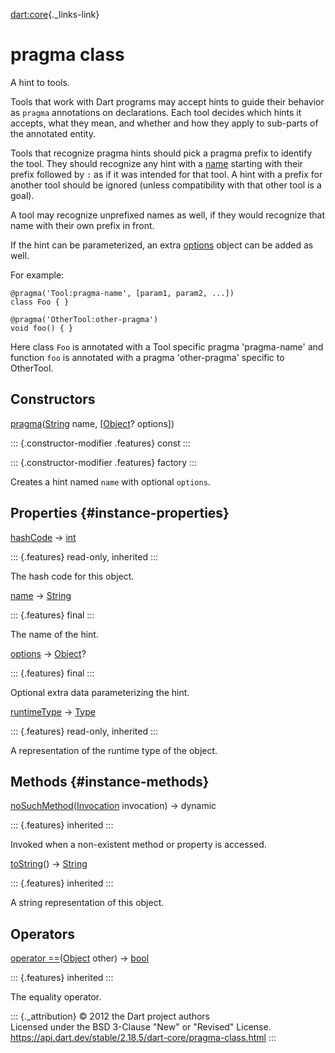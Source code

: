 [dart:core](../dart-core/dart-core-library){._links-link}

pragma class
============

A hint to tools.

Tools that work with Dart programs may accept hints to guide their
behavior as `pragma` annotations on declarations. Each tool decides
which hints it accepts, what they mean, and whether and how they apply
to sub-parts of the annotated entity.

Tools that recognize pragma hints should pick a pragma prefix to
identify the tool. They should recognize any hint with a
[name](pragma/name) starting with their prefix followed by `:` as if it
was intended for that tool. A hint with a prefix for another tool should
be ignored (unless compatibility with that other tool is a goal).

A tool may recognize unprefixed names as well, if they would recognize
that name with their own prefix in front.

If the hint can be parameterized, an extra [options](pragma/options)
object can be added as well.

For example:

``` {.language-dart data-language="dart"}
@pragma('Tool:pragma-name', [param1, param2, ...])
class Foo { }

@pragma('OtherTool:other-pragma')
void foo() { }
```

Here class `Foo` is annotated with a Tool specific pragma
\'pragma-name\' and function `foo` is annotated with a pragma
\'other-pragma\' specific to OtherTool.

Constructors
------------

[pragma](pragma/pragma)([String](string-class) name,
\[[Object](object-class)? options\])

::: {.constructor-modifier .features}
const
:::

::: {.constructor-modifier .features}
factory
:::

Creates a hint named `name` with optional `options`.

Properties {#instance-properties}
----------

[hashCode](object/hashcode) → [int](int-class)

::: {.features}
read-only, inherited
:::

The hash code for this object.

[name](pragma/name) → [String](string-class)

::: {.features}
final
:::

The name of the hint.

[options](pragma/options) → [Object](object-class)?

::: {.features}
final
:::

Optional extra data parameterizing the hint.

[runtimeType](object/runtimetype) → [Type](type-class)

::: {.features}
read-only, inherited
:::

A representation of the runtime type of the object.

Methods {#instance-methods}
-------

[noSuchMethod](object/nosuchmethod)([Invocation](invocation-class)
invocation) → dynamic

::: {.features}
inherited
:::

Invoked when a non-existent method or property is accessed.

[toString](object/tostring)() → [String](string-class)

::: {.features}
inherited
:::

A string representation of this object.

Operators
---------

[operator ==](object/operator_equals)([Object](object-class) other) →
[bool](bool-class)

::: {.features}
inherited
:::

The equality operator.

::: {._attribution}
© 2012 the Dart project authors\
Licensed under the BSD 3-Clause \"New\" or \"Revised\" License.\
<https://api.dart.dev/stable/2.18.5/dart-core/pragma-class.html>
:::
